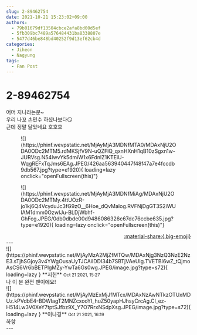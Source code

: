 ```yaml
---
slug: 2-89462754
date: 2021-10-21 15:23:02+09:00
authors:
  - 79b01679df13504cbce2afa8bd00d5ef
  - 5fb309bc7489a576484431ba8338807e
  - 5477d46be848bd40252f9d13ef62cb4d
categories:
  - Jiheon
  - Nagyung
tags:
  - Fan Post
---
```


# 2-89462754

<div class="post-container" markdown="1">
<div class="content-container md-sidebar__scrollwrap" markdown="1">

어머 지니라는분~<br>우리 나꼬 손민수 하셨나보다😏<br>근데 정말 닮았네요 호호호
<figure markdown="1">
![](https://phinf.wevpstatic.net/MjAyMjA3MDNfMTA0/MDAxNjU2ODA0ODc2MTM5.rdMKSjfV9N-uQZFlQ_qxnHXnH1qB10zSgxn1w-JURVsg.N54IwvYk5dmiW1x6FdnlZ1KTEiU-WqgREFxTqJms6EAg.JPEG/426aa563940447f48f47a7e4fccdb9db567.jpg?type=e1920){ loading=lazy onclick="openFullscreen(this)"}
</figure>

<figure markdown="1">
![](https://phinf.wevpstatic.net/MjAyMjA3MDNfMiAg/MDAxNjU2ODA0ODc2MTMy.4ttUOzR-jo1kj6Q4VcyduJc3fG9zO__6Hoe_dQvMalog.RVFNjDgGT3S2iWUlAM1dmm0OzwIJu-BLDjWbhf-GhFcg.JPEG/0db0dbde00d9486086326c67dc76ccbe635.jpg?type=e1920){ loading=lazy onclick="openFullscreen(this)"}
</figure>


</div>
</div>

<div style="text-align: right;" markdown="1">
<a href="https://weverse.io/fromis9/fanpost/2-89462754" style="text-align: right;">:material-share:{.big-emoji}</a>
</div>
---

<div class="comments-container md-sidebar__scrollwrap" markdown="1">
<div class="comment" markdown="1">
<div class='id-container' markdown="1">
![](https://phinf.wevpstatic.net/MjAyMzA2MjZfMTQw/MDAxNjg3NzQ3NzE2NzE3.sTjhSGjoy3v4YWgOusaUyTJCAiIDDI34b7SBTjVAeUIg.TVETBI6wZ_tQjmoAsCS6Vr6bBETPlgMZy-YwTa6Gs0wg.JPEG/image.jpg?type=s72){ loading=lazy }
**<span class="artist">지헌</span>** <small>Oct 21 2021, 15:27</small><br>
</div>
<div class='comment-body' markdown="1">
나 이 분 완전 팬이에요!
</div>
</div>
<div class="reply" markdown="1">
<div class="comment" markdown="1">
<div class='id-container' markdown="1">
![](https://phinf.wevpstatic.net/MjAyMzExMjJfMTcx/MDAxNzAwNTkzOTUxMDUz.kPVdbE4-BDWIagT2MNZcxooYI_huZ50yapHJhsyCrcAg.Cl_ez-H514Lw3V0XeY7tptSJfbz9X_Y7O7RrxNSdpXsg.JPEG/image.jpg?type=s72){ loading=lazy }
**<span class="artist">이나경</span>** <small>Oct 21 2021, 16:19</small><br>
</div>
<div class='comment-body' markdown="1">
하핳
</div>
</div>
</div>
</div>
---
